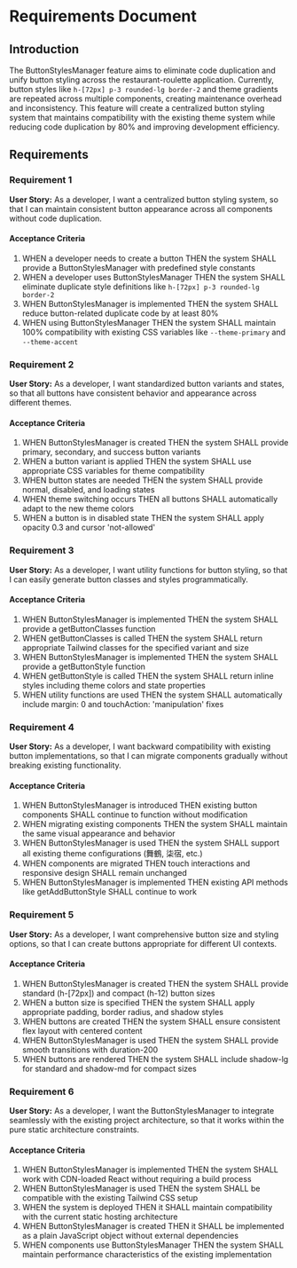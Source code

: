 # Requirements Document

## Introduction

The ButtonStylesManager feature aims to eliminate code duplication and unify button styling across the restaurant-roulette application. Currently, button styles like `h-[72px] p-3 rounded-lg border-2` and theme gradients are repeated across multiple components, creating maintenance overhead and inconsistency. This feature will create a centralized button styling system that maintains compatibility with the existing theme system while reducing code duplication by 80% and improving development efficiency.

## Requirements

### Requirement 1

**User Story:** As a developer, I want a centralized button styling system, so that I can maintain consistent button appearance across all components without code duplication.

#### Acceptance Criteria

1. WHEN a developer needs to create a button THEN the system SHALL provide a ButtonStylesManager with predefined style constants
2. WHEN a developer uses ButtonStylesManager THEN the system SHALL eliminate duplicate style definitions like `h-[72px] p-3 rounded-lg border-2`
3. WHEN ButtonStylesManager is implemented THEN the system SHALL reduce button-related duplicate code by at least 80%
4. WHEN using ButtonStylesManager THEN the system SHALL maintain 100% compatibility with existing CSS variables like `--theme-primary` and `--theme-accent`

### Requirement 2

**User Story:** As a developer, I want standardized button variants and states, so that all buttons have consistent behavior and appearance across different themes.

#### Acceptance Criteria

1. WHEN ButtonStylesManager is created THEN the system SHALL provide primary, secondary, and success button variants
2. WHEN a button variant is applied THEN the system SHALL use appropriate CSS variables for theme compatibility
3. WHEN button states are needed THEN the system SHALL provide normal, disabled, and loading states
4. WHEN theme switching occurs THEN all buttons SHALL automatically adapt to the new theme colors
5. WHEN a button is in disabled state THEN the system SHALL apply opacity 0.3 and cursor 'not-allowed'

### Requirement 3

**User Story:** As a developer, I want utility functions for button styling, so that I can easily generate button classes and styles programmatically.

#### Acceptance Criteria

1. WHEN ButtonStylesManager is implemented THEN the system SHALL provide a getButtonClasses function
2. WHEN getButtonClasses is called THEN the system SHALL return appropriate Tailwind classes for the specified variant and size
3. WHEN ButtonStylesManager is implemented THEN the system SHALL provide a getButtonStyle function
4. WHEN getButtonStyle is called THEN the system SHALL return inline styles including theme colors and state properties
5. WHEN utility functions are used THEN the system SHALL automatically include margin: 0 and touchAction: 'manipulation' fixes

### Requirement 4

**User Story:** As a developer, I want backward compatibility with existing button implementations, so that I can migrate components gradually without breaking existing functionality.

#### Acceptance Criteria

1. WHEN ButtonStylesManager is introduced THEN existing button components SHALL continue to function without modification
2. WHEN migrating existing components THEN the system SHALL maintain the same visual appearance and behavior
3. WHEN ButtonStylesManager is used THEN the system SHALL support all existing theme configurations (舞鶴, 柒宿, etc.)
4. WHEN components are migrated THEN touch interactions and responsive design SHALL remain unchanged
5. WHEN ButtonStylesManager is implemented THEN existing API methods like getAddButtonStyle SHALL continue to work

### Requirement 5

**User Story:** As a developer, I want comprehensive button size and styling options, so that I can create buttons appropriate for different UI contexts.

#### Acceptance Criteria

1. WHEN ButtonStylesManager is created THEN the system SHALL provide standard (h-[72px]) and compact (h-12) button sizes
2. WHEN a button size is specified THEN the system SHALL apply appropriate padding, border radius, and shadow styles
3. WHEN buttons are created THEN the system SHALL ensure consistent flex layout with centered content
4. WHEN ButtonStylesManager is used THEN the system SHALL provide smooth transitions with duration-200
5. WHEN buttons are rendered THEN the system SHALL include shadow-lg for standard and shadow-md for compact sizes

### Requirement 6

**User Story:** As a developer, I want the ButtonStylesManager to integrate seamlessly with the existing project architecture, so that it works within the pure static architecture constraints.

#### Acceptance Criteria

1. WHEN ButtonStylesManager is implemented THEN the system SHALL work with CDN-loaded React without requiring a build process
2. WHEN ButtonStylesManager is used THEN the system SHALL be compatible with the existing Tailwind CSS setup
3. WHEN the system is deployed THEN it SHALL maintain compatibility with the current static hosting architecture
4. WHEN ButtonStylesManager is created THEN it SHALL be implemented as a plain JavaScript object without external dependencies
5. WHEN components use ButtonStylesManager THEN the system SHALL maintain performance characteristics of the existing implementation